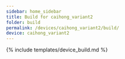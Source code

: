 ```yaml
---
sidebar: home_sidebar
title: Build for caihong_variant2
folder: build
permalink: /devices/caihong_variant2/build/
device: caihong_variant2
---
```

{% include templates/device_build.md %}
